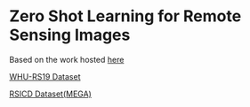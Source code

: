 # Zero Shot Learning for Remote Sensing Images

Based on the work hosted [here](https://github.com/arampacha/CLIP-rsicd)

[WHU-RS19 Dataset](https://captain-whu.github.io/BED4RS/)

[RSICD Dataset(MEGA)](https://mega.nz/folder/EOpjTAwL#LWdHVjKAJbd3NbLsCvzDGA)

